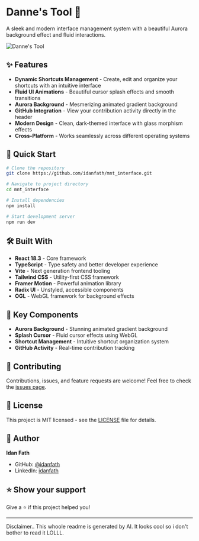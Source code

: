 # Danne's Tool 🚀

A sleek and modern interface management system with a beautiful Aurora background effect and fluid interactions.

![Danne's Tool](https://i.imgur.com/example.png)

## ✨ Features

- **Dynamic Shortcuts Management** - Create, edit and organize your shortcuts with an intuitive interface
- **Fluid UI Animations** - Beautiful cursor splash effects and smooth transitions
- **Aurora Background** - Mesmerizing animated gradient background
- **GitHub Integration** - View your contribution activity directly in the header
- **Modern Design** - Clean, dark-themed interface with glass morphism effects
- **Cross-Platform** - Works seamlessly across different operating systems

## 🚀 Quick Start

```bash
# Clone the repository
git clone https://github.com/idanfath/mnt_interface.git

# Navigate to project directory
cd mnt_interface

# Install dependencies
npm install

# Start development server
npm run dev
```

## 🛠️ Built With

- **React 18.3** - Core framework
- **TypeScript** - Type safety and better developer experience
- **Vite** - Next generation frontend tooling
- **Tailwind CSS** - Utility-first CSS framework
- **Framer Motion** - Powerful animation library
- **Radix UI** - Unstyled, accessible components
- **OGL** - WebGL framework for background effects

## 🌟 Key Components

- **Aurora Background** - Stunning animated gradient background
- **Splash Cursor** - Fluid cursor effects using WebGL
- **Shortcut Management** - Intuitive shortcut organization system
- **GitHub Activity** - Real-time contribution tracking

## 🤝 Contributing

Contributions, issues, and feature requests are welcome! Feel free to check the [issues page](https://github.com/idanfath/mnt_interface/issues).

## 📝 License

This project is MIT licensed - see the [LICENSE](LICENSE) file for details.

## 👤 Author

**Idan Fath**

- GitHub: [@idanfath](https://github.com/idanfath)
- LinkedIn: [idanfath](https://linkedin.com/in/idanfath)

## ⭐️ Show your support

Give a ⭐️ if this project helped you!

---

Disclaimer.. This whoole readme is generated by AI. It looks cool so i don't bother to read it LOLLL.
